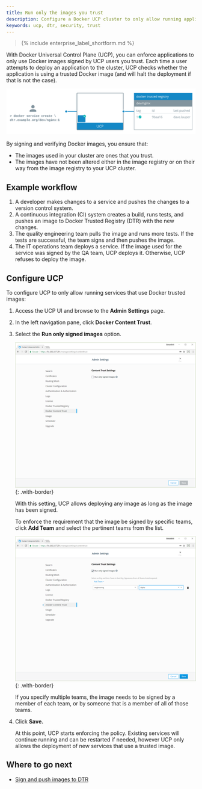 ```yaml
---
title: Run only the images you trust
description: Configure a Docker UCP cluster to only allow running applications that use images you trust.
keywords: ucp, dtr, security, trust
---
```


>{% include enterprise_label_shortform.md %}

With Docker Universal Control Plane (UCP), you can enforce applications to only use Docker images signed by UCP users you trust. Each time a user attempts to deploy an application to the cluster, UCP checks whether the application is using a trusted Docker image (and will halt the deployment if that is not the case).

![Enforce image signing](../../images/run-only-the-images-you-trust-1.svg)

By signing and verifying Docker images, you ensure that:

* The images used in your cluster are ones that you trust.
* The images have not been altered either in the image registry or on their way from the image registry to your UCP cluster.

## Example workflow

1. A developer makes changes to a service and pushes the changes to a version control system.
2. A continuous integration (CI) system creates a build, runs tests, and pushes an image to Docker Trusted Registry (DTR) with the new changes.
3. The quality engineering team pulls the image and runs more tests. If the tests are successful, the team signs and then pushes the image.
4. The IT operations team deploys a service. If the image used for the service was signed by the QA team, UCP deploys it. Otherwise, UCP refuses to deploy the image.

## Configure UCP

To configure UCP to only allow running services that use Docker trusted images:

1. Access the UCP UI and browse to the **Admin Settings** page.
2. In the left navigation pane, click **Docker Content Trust**.
3. Select the **Run only signed images** option.

    ![UCP settings](../../images/run-only-the-images-you-trust-2.png){: .with-border}

    With this setting, UCP allows deploying any image as long as the image has
    been signed.

    To enforce the requirement that the image be signed by specific teams, click **Add Team** and select the pertinent teams from the list.

    ![UCP settings](../../images/run-only-the-images-you-trust-3.png){: .with-border}

    If you specify multiple teams, the image needs to be signed by a member of each
    team, or by someone that is a member of all of those teams.

4. Click **Save.**

    At this point, UCP starts enforcing the policy. Existing services will continue running and can be restarted if needed, however UCP only allows the deployment of new services that use a trusted image.

## Where to go next

- [Sign and push images to DTR](/ee/dtr/user/manage-images/sign-images.md)
